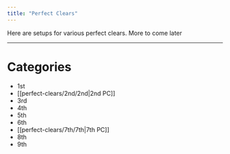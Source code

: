 ```yaml
---
title: "Perfect Clears"
---
```

Here are setups for various perfect clears. More to come later
___
# Categories
- 1st
- [[perfect-clears/2nd/2nd|2nd PC]]
- 3rd
- 4th
- 5th
- 6th
- [[perfect-clears/7th/7th|7th PC]]
- 8th
- 9th